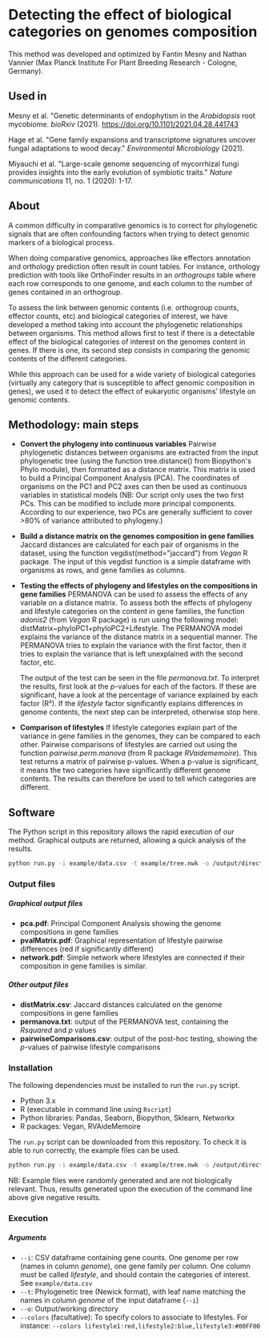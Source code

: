 # Detecting the effect of biological categories on genomes composition

This method was developed and optimized by Fantin Mesny and Nathan Vannier (Max Planck Institute For Plant Breeding Research - Cologne, Germany).

## Used in

Mesny et al. "Genetic determinants of endophytism in the *Arabidopsis* root mycobiome. *bioRxiv* (2021).
https://doi.org/10.1101/2021.04.28.441743

Hage et al. "Gene family expansions and transcriptome signatures uncover fungal adaptations to wood decay." *Environmental Microbiology* (2021).

Miyauchi et al. "Large-scale genome sequencing of mycorrhizal fungi provides insights into the early evolution of symbiotic traits." *Nature communications* 11, no. 1 (2020): 1-17.


## About

A common difficulty in comparative genomics is to correct for phylogenetic signals that are often confounding factors when trying to detect genomic markers of a biological process.

When doing comparative genomics, approaches like effectors annotation and orthology prediction often result in count tables. For instance, orthology prediction with tools like OrthoFinder results in an *orthogroups* table where each row corresponds to one genome, and each column to the number of genes contained in an orthogroup.

To assess the link between genomic contents (i.e. orthogroup counts, effector counts, etc) and biological categories of interest, we have developed a method taking into account the phylogenetic relationships between organisms. This method allows first to test if there is a detectable effect of the biological categories of interest on the genomes content in genes. If there is one, its second step consists in comparing the genomic contents of the different categories. 

While this approach can be used for a wide variety of biological categories (virtually any category that is susceptible to affect genomic composition in genes), we used it to detect the effect of eukaryotic organisms’ lifestyle on genomic contents. 

## Methodology: main steps

- **Convert the phylogeny into continuous variables**
Pairwise phylogenetic distances between organisms are extracted from the input phylogenetic tree (using the function tree.distance() from Biopython's Phylo module), then formatted as a distance matrix.
This matrix is used to build a Principal Component Analysis (PCA). The coordinates of organisms on the PC1 and PC2 axes can then be used as continuous variables in statistical models 
(NB: Our script only uses the two first PCs. This can be modified to include more principal components. According to our experience, two PCs are generally sufficient to cover >80% of variance attributed to phylogeny.)


- **Build a distance matrix on the genomes composition in gene families**
Jaccard distances are calculated for each pair of organisms in the dataset, using the function vegdist(method="jaccard") from *Vegan* R package.
The input of this vegdist function is a simple dataframe with organisms as rows, and gene families as columns.

- **Testing the effects of phylogeny and lifestyles on the compositions in gene families**
PERMANOVA can be used to assess the effects of any variable on a distance matrix.
To assess both the effects of phylogeny and lifestyle categories on the content in gene families, the function *adonis2* (from *Vegan* R package) is run using the following model: distMatrix~phyloPC1+phyloPC2+Lifestyle. The PERMANOVA model explains the variance of the distance matrix in a sequential manner. The PERMANOVA tries to explain the variance with the first factor, then it tries to explain the variance that is left unexplained with the second factor, etc.


   The output of the test can be seen in the file *permanova.txt*. To interpret the results, first look at the *p*-values for each of the factors. If these are significant, have a look at the percentage of variance explained by each factor (R²). If the *lifestyle* factor significantly explains differences in genome contents, the next step can be interpreted, otherwise stop here.

- **Comparison of lifestyles**
If lifestyle categories explain part of the variance in gene families in the genomes, they can be compared to each other. Pairwise comparisons of lifestyles are carried out using the function *pairwise.perm.manova* (from R package *RVaidememoire*). This test returns a matrix of pairwise p-values. When a p-value is significant, it means the two categories have significantly different genome contents. The results can therefore be used to tell which categories are different.

## Software

The Python script in this repository allows the rapid execution of our method. Graphical outputs are returned, allowing a quick analysis of the results.

```bash
python run.py -i example/data.csv -t example/tree.nwk -o /output/directory -colors lifestyle1:blue,lifestyle2:green
```

### Output files

##### Graphical output files
- **pca.pdf**: Principal Component Analysis showing the genome compositions in gene families
- **pvalMatrix.pdf**: Graphical representation of lifestyle pairwise differences (red if significantly different)
- **network.pdf**: Simple network where lifestyles are connected if their composition in gene families is similar.

##### Other output files
- **distMatrix.csv**: Jaccard distances calculated on the genome compositions in gene families
- **permanova.txt**: output of the PERMANOVA test, containing the *Rsquared* and *p* values
- **pairwiseComparisons.csv**: output of the post-hoc testing, showing the *p*-values of pairwise lifestyle comparisons


### Installation


The following dependencies must be installed to run the ```run.py``` script.

- Python 3.x
- R (executable in command line using ```Rscript```)
- Python libraries: Pandas, Seaborn, Biopython, Sklearn, Networkx
- R packages: Vegan, RVAideMemoire

The ```run.py``` script can be downloaded from this repository.
To check it is able to run correctly, the example files can be used.

```bash
python run.py -i example/data.csv -t example/tree.nwk -o /output/directory 
```
NB: Example files were randomly generated and are not biologically relevant. Thus, results generated upon the execution of the command line above give negative results.


### Execution

##### Arguments

- ```--i```: CSV dataframe containing gene counts. One genome per row (names in column *genome*), one gene family per column. One column must be called *lifestyle*, and should contain the categories of interest. See ```example/data.csv```
- ```--t```: Phylogenetic tree (Newick format), with leaf name matching the names in column *genome* of the input dataframe (```--i```)
- ```--o```: Output/working directory
- ```--colors``` (facultative): To specify colors to associate to lifestyles. 
    For instance: ```--colors lifestyle1:red,lifestyle2:blue,lifestyle3:#00FF00```
